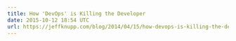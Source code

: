 ```yaml
---
title: How 'DevOps' is Killing the Developer
date: 2015-10-12 18:54 UTC
url: https://jeffknupp.com/blog/2014/04/15/how-devops-is-killing-the-developer/
---
```


